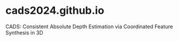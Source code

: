 # cads2024.github.io
CADS: Consistent Absolute Depth Estimation via Coordinated Feature Synthesis in 3D